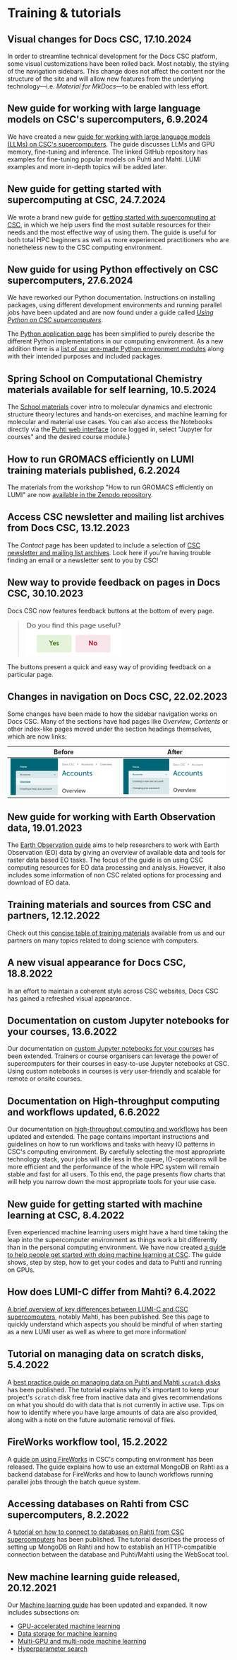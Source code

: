 # Training & tutorials

## Visual changes for Docs CSC, 17.10.2024

In order to streamline technical development for the Docs CSC platform, some visual customizations have been rolled back. Most notably, the styling of the navigation sidebars. This change does not affect the content nor the structure of the site and will allow new features from the underlying technology&mdash;i.e. _Material for MkDocs_&mdash;to be enabled with less effort.

## New guide for working with large language models on CSC's supercomputers, 6.9.2024

We have created a new [guide for working with large language models
(LLMs) on CSC's supercomputers](../tutorials/ml-llm.md). The guide
discusses LLMs and GPU memory, fine-tuning and inference. The linked
GitHub repository has examples for fine-tuning popular models on Puhti
and Mahti. LUMI examples and more in-depth topics will be added later.

## New guide for getting started with supercomputing at CSC, 24.7.2024

We wrote a brand new guide for
[getting started with supercomputing at CSC](../tutorials/hpc-quick.md),
in which we help users find the most suitable resources for their needs and
the most effective way of using them. The guide is useful for both total HPC
beginners as well as more experienced practitioners who are nonetheless new to
the CSC computing environment.

## New guide for using Python effectively on CSC supercomputers, 27.6.2024

We have reworked our Python documentation. Instructions on installing packages,
using different development environments and running parallel jobs have been
updated and are now found under a guide called
[*Using Python on CSC supercomputers*](../tutorials/python-usage-guide.md).

The [Python application page](../../apps/python.md) has been simplified
to purely describe the different Python implementations in our computing
environment. As a new addition there is a [list of our pre-made Python
environment modules](../../apps/python.md#pre-installed-python-environments)
along with their intended purposes and included packages.

## Spring School on Computational Chemistry materials available for self learning, 10.5.2024

The [School materials](https://zenodo.org/records/11172973) cover intro to molecular
dynamics and electronic structure theory lectures and hands-on exercises, and machine
learning for molecular and material use cases. You can also access the Notebooks directly
via the [Puhti web interface](https://www.puhti.csc.fi) (once logged in, select "Jupyter for
courses" and the desired course module.)

## How to run GROMACS efficiently on LUMI training materials published, 6.2.2024

The materials from the workshop "How to run GROMACS efficiently on LUMI" are
now [available in the Zenodo repository](https://zenodo.org/records/10610643).

## Access CSC newsletter and mailing list archives from Docs CSC, 13.12.2023

The _Contact_ page has been updated to include a selection of [CSC newsletter and mailing list archives](../contact.md#archives).
Look here if you're having trouble finding an email or a newsletter sent to you by CSC!

## New way to provide feedback on pages in Docs CSC, 30.10.2023

Docs CSC now features feedback buttons at the bottom of every page.

>![Feedback buttons](../../img/whats-new/feedback-buttons.png)

The buttons present a quick and easy way of providing feedback on a particular page.

## Changes in navigation on Docs CSC, 22.02.2023

Some changes have been made to how the sidebar navigation works on Docs CSC. Many of the sections
have had pages like _Overview_, _Contents_ or other index-like pages moved under the section
headings themselves, which are now links:

| Before | After |
|-|-|
| ![Navigation before changes](../../img/whats-new/nav-before.png) | ![Navigation after changes](../../img/whats-new/nav-after.png) |

## New guide for working with Earth Observation data, 19.01.2023

The [Earth Observation guide](../tutorials/gis/eo_guide.md) aims to help researchers to work with Earth Observation (EO) data by giving an overview of available data and tools for raster data based EO tasks. The focus of the guide is on using CSC computing resources for EO data processing and analysis. However, it also includes some information of non CSC related options for processing and download of EO data.

## Training materials and sources from CSC and partners, 12.12.2022

Check out this [concise table of training materials](../training-material/index.md#training-materials-and-sources-from-csc-and-partners)
available from us and our partners on many topics related to doing science
with computers.

## A new visual appearance for Docs CSC, 18.8.2022

In an effort to maintain a coherent style across CSC websites, Docs CSC has gained a
refreshed visual appearance.

## Documentation on custom Jupyter notebooks for your courses, 13.6.2022

Our documentation on [custom Jupyter notebooks for your courses](https://github.com/CSCfi/Jupyter_www_puhti)
has been extended. Trainers or course organisers can leverage the power
of supercomputers for their courses in easy-to-use Jupyter notebooks at CSC.
Using custom notebooks in courses is very user-friendly and scalable for remote
or onsite courses.

## Documentation on High-throughput computing and workflows updated, 6.6.2022

Our documentation on [high-throughput computing and workflows](../../computing/running/throughput.md)
has been updated and extended. The page contains important instructions and
guidelines on how to run workflows and tasks with heavy IO patterns in CSC's
computing environment. By carefully selecting the most appropriate technology
stack, your jobs will idle less in the queue, IO-operations will be more
efficient and the performance of the whole HPC system will remain stable and
fast for all users. To this end, the page presents flow charts that will help
you narrow down the most appropriate tools for your use case.

## New guide for getting started with machine learning at CSC, 8.4.2022

Even experienced machine learning users might have a hard time taking the leap
into the supercomputer environment as things work a bit differently than in the
personal computing environment. We have now created [a guide to help people get
started with doing machine learning at CSC](../tutorials/ml-starting.md). The
guide shows, step by step, how to get your codes and data to Puhti and running
on GPUs.

## How does LUMI-C differ from Mahti? 6.4.2022

[A brief overview of key differences between LUMI-C and CSC supercomputers](../../computing/lumi-vs-mahti.md), notably Mahti, has been published. See this page to quickly understand which aspects you should be mindful of when starting as a new LUMI user as well as where to get more information!

## Tutorial on managing data on scratch disks, 5.4.2022

A [best practice guide on managing data on Puhti and Mahti `scratch` disks](../tutorials/clean-up-data.md) has been published. The tutorial explains why it's important to keep your project's `scratch` disk free from inactive data and gives recommendations on what you should do with data that is not currently in active use. Tips on how to identify where you have large amounts of data are also provided, along with a note on the future automatic removal of files.

## FireWorks workflow tool, 15.2.2022

A [guide on using FireWorks](../../computing/running/fireworks.md) in CSC's computing environment has been released. The guide explains how to use an external MongoDB on Rahti as a backend database for FireWorks and how to launch workflows running parallel jobs through the batch queue system.

## Accessing databases on Rahti from CSC supercomputers, 8.2.2022

A [tutorial on how to connect to databases on Rahti from CSC supercomputers](../../cloud/tutorials/connect-database-hpc.md) has been published. The tutorial describes the process of setting up MongoDB on Rahti and how to establish an HTTP-compatible connection between the database and Puhti/Mahti using the WebSocat tool.

## New machine learning guide released, 20.12.2021

Our [Machine learning guide](../tutorials/ml-guide.md) has been updated and
expanded. It now includes subsections on:

* [GPU-accelerated machine learning](../tutorials/gpu-ml.md)
* [Data storage for machine learning](../tutorials/ml-data.md)
* [Multi-GPU and multi-node machine learning](../tutorials/ml-multi.md)
* [Hyperparameter search](../tutorials/hyperparameter_search.md)
